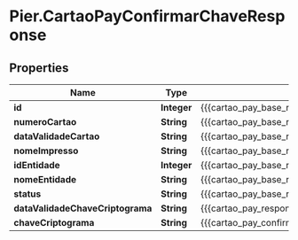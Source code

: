 # Pier.CartaoPayConfirmarChaveResponse

## Properties
Name | Type | Description | Notes
------------ | ------------- | ------------- | -------------
**id** | **Integer** | {{{cartao_pay_base_response_id_value}}} | [optional] 
**numeroCartao** | **String** | {{{cartao_pay_base_response_numero_cartao_value}}} | [optional] 
**dataValidadeCartao** | **String** | {{{cartao_pay_base_response_data_validade_cartao_value}}} | [optional] 
**nomeImpresso** | **String** | {{{cartao_pay_base_response_nome_impresso_value}}} | [optional] 
**idEntidade** | **Integer** | {{{cartao_pay_base_response_id_entidade_value}}} | [optional] 
**nomeEntidade** | **String** | {{{cartao_pay_base_response_nome_entidade_value}}} | [optional] 
**status** | **String** | {{{cartao_pay_base_response_status_value}}} | [optional] 
**dataValidadeChaveCriptograma** | **String** | {{{cartao_pay_response_data_validade_chave_criptograma_value}}} | [optional] 
**chaveCriptograma** | **String** | {{{cartao_pay_confirmar_chave_response_chave_criptograma_value}}} | [optional] 


